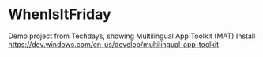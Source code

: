 WhenIsItFriday
==============

Demo project from Techdays, showing Multilingual App Toolkit (MAT)
Install https://dev.windows.com/en-us/develop/multilingual-app-toolkit
